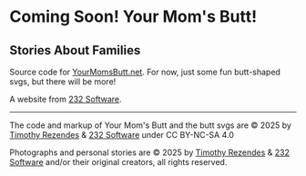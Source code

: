 # Coming Soon! Your Mom's Butt!

## Stories About Families

Source code for [YourMomsButt.net](https://YourMomsButt.net). For now, just some fun butt-shaped svgs, but there will be more!

A website from [232 Software](https://232.software).

---

The code and markup of Your Mom's Butt and the butt svgs are © 2025 by [Timothy Rezendes](https://timothy.rezendes.info) & [232 Software](https://232.software) under CC BY-NC-SA 4.0

Photographs and personal stories are © 2025 by [Timothy Rezendes](https://timothy.rezendes.info) & [232 Software](https://232.software) and/or their original creators, all rights reserved.